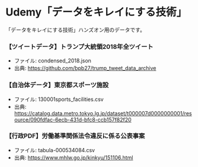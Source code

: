 # Udemy「データをキレイにする技術」

「データをキレイにする技術」ハンズオン用のデータです。

### 【ツイートデータ】トランプ大統領2018年全ツイート
- ファイル: condensed_2018.json
- 出典: https://github.com/bpb27/trump_tweet_data_archive

### 【自治体データ】東京都スポーツ施設

- ファイル: 130001sports_facilities.csv
- 出典: https://catalog.data.metro.tokyo.lg.jp/dataset/t000007d0000000001/resource/090fdfac-6ecb-431d-bfc8-ccb157f82f20

### 【行政PDF】労働基準関係法令違反に係る公表事案

- ファイル: tabula-000534084.csv
- 出典: https://www.mhlw.go.jp/kinkyu/151106.html


